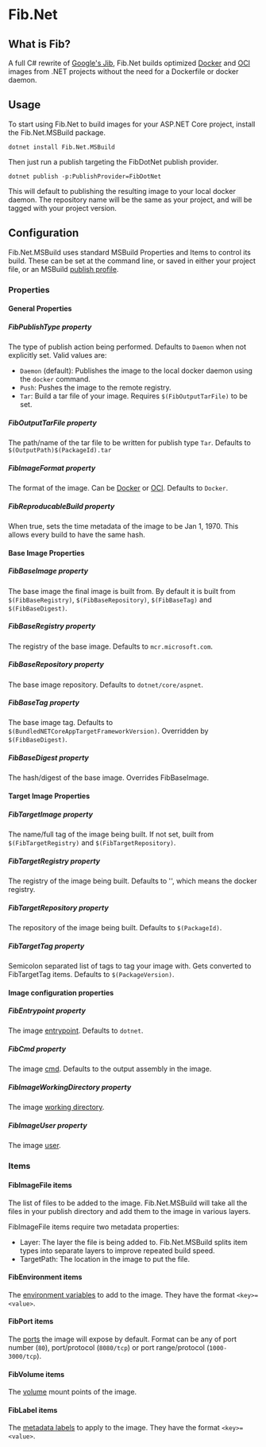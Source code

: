 # Fib.Net

## What is Fib?
A full C# rewrite of [Google's Jib][jib],
Fib.Net builds optimized [Docker][Docker] and [OCI][OCI] images from .NET
projects without the need for a Dockerfile or docker daemon.

## Usage

To start using Fib.Net to build images for your ASP.NET Core project, 
install the Fib.Net.MSBuild package.

```shell
dotnet install Fib.Net.MSBuild
```

Then just run a publish targeting the FibDotNet publish provider.

```shell
dotnet publish -p:PublishProvider=FibDotNet
```

This will default to publishing the resulting image to your local docker daemon.
The repository name will be the same as your project, and will be tagged with your project version.


## Configuration

Fib.Net.MSBuild uses standard MSBuild Properties and Items to control its build.
These can be set at the command line, or saved in either your project file,
 or an MSBuild [publish profile][PublishProfile].

### Properties


#### General Properties

##### FibPublishType property
The type of publish action being performed. Defaults to `Daemon` when not explicitly set.
Valid values are:

- `Daemon` (default): Publishes the image to the local docker daemon using the `docker` command.
- `Push`: Pushes the image to the remote registry.
- `Tar`: Build a tar file of your image. Requires `$(FibOutputTarFile)` to be set.

##### FibOutputTarFile property
The path/name of the tar file to be written for publish type `Tar`.
Defaults to `$(OutputPath)$(PackageId).tar`

##### FibImageFormat property
The format of the image. Can be [Docker][Docker image format] or [OCI][OCI image format].
Defaults to `Docker`.

##### FibReproducableBuild property
When true, sets the time metadata of the image to be Jan 1, 1970.
This allows every build to have the same hash.

#### Base Image Properties

##### FibBaseImage property
The base image the final image is built from. By default it is built from `$(FibBaseRegistry)`,
`$(FibBaseRepository)`, `$(FibBaseTag)` and `$(FibBaseDigest)`.

##### FibBaseRegistry property
The registry of the base image. Defaults to `mcr.microsoft.com`.

##### FibBaseRepository property
The base image repository. Defaults to `dotnet/core/aspnet`.

##### FibBaseTag property
The base image tag. Defaults to `$(BundledNETCoreAppTargetFrameworkVersion)`.
Overridden by `$(FibBaseDigest)`.

##### FibBaseDigest property
The hash/digest of the base image. Overrides FibBaseImage.

#### Target Image Properties

##### FibTargetImage property
The name/full tag of the image being built.
If not set, built from `$(FibTargetRegistry)` and `$(FibTargetRepository)`.

##### FibTargetRegistry property
The registry of the image being built. Defaults to '', which means the docker registry.

##### FibTargetRepository property
The repository of the image being built. Defaults to `$(PackageId)`.

##### FibTargetTag property
Semicolon separated list of tags to tag your image with.
Gets converted to FibTargetTag items.
Defaults to `$(PackageVersion)`.

#### Image configuration properties

##### FibEntrypoint property
The image [entrypoint][Docker Entrypoint]. Defaults to `dotnet`.

##### FibCmd property
The image [cmd][Docker Cmd]. Defaults to the output assembly in the image.

##### FibImageWorkingDirectory property
The image [working directory][Docker WorkDir]. 

##### FibImageUser property
The image [user][Docker user].

### Items

#### FibImageFile items
The list of files to be added to the image.
Fib.Net.MSBuild will take all the files in your publish directory
and add them to the image in various layers.

FibImageFile items require two metadata properties:

- Layer: The layer the file is being added to.
  Fib.Net.MSBuild splits item types into separate layers to improve repeated build speed.
- TargetPath: The location in the image to put the file.

#### FibEnvironment items
The [environment variables][Docker env] to add to the image. They have the format `<key>=<value>`.

#### FibPort items
The [ports][Docker expose] the image will expose by default.
Format can be any of port number (`80`),
port/protocol (`8080/tcp`) or port range/protocol (`1000-3000/tcp`).

#### FibVolume items
The [volume][Docker volume] mount points of the image.

#### FibLabel items
The [metadata labels][Docker label] to apply to the image. They have the format `<key>=<value>`.

[jib]: https://github.com/GoogleContainerTools/jib
[OCI]: https://github.com/opencontainers/image-spec
[Docker]: https://www.docker.com/
[PublishProfile]: https://docs.microsoft.com/en-us/aspnet/core/host-and-deploy/visual-studio-publish-profiles?view=aspnetcore-3.1#publish-profiles
[Docker Entrypoint]: https://docs.docker.com/engine/reference/builder/#entrypoint
[Docker Cmd]: https://docs.docker.com/engine/reference/builder/#cmd
[Docker WorkDir]: https://docs.docker.com/engine/reference/builder/#workdir
[Docker user]: https://docs.docker.com/engine/reference/builder/#user
[Docker env]: https://docs.docker.com/engine/reference/builder/#env
[Docker expose]: https://docs.docker.com/engine/reference/builder/#expose
[Docker volume]: https://docs.docker.com/engine/reference/builder/#volume
[Docker label]: https://docs.docker.com/engine/reference/builder/#label
[Docker image format]: https://docs.docker.com/registry/spec/manifest-v2-2/
[OCI image format]: https://github.com/opencontainers/image-spec/blob/master/manifest.md